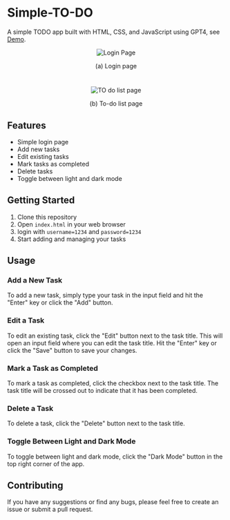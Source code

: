 # Simple-TO-DO
A simple TODO app built with HTML, CSS, and JavaScript using GPT4, see [Demo](https://e96031413.github.io/Simple-TO-DO/).

<p align="center">
  <img src="https://user-images.githubusercontent.com/30921855/234185819-965d5a7d-bb41-44ae-ab88-ce70c44e10bd.png" alt="Login Page"/>
</p>
<p align="center">
  (a) Login page
</p>

#

<p align="center">
  <img src="https://user-images.githubusercontent.com/30921855/234185937-9da6287d-0e22-4d7a-a0e7-87a711a7620b.png" alt="TO do list page"/>
</p>

<p align="center">
  (b) To-do list page
</p>

## Features
- Simple login page
- Add new tasks
- Edit existing tasks
- Mark tasks as completed
- Delete tasks
- Toggle between light and dark mode

## Getting Started

1. Clone this repository
2. Open `index.html` in your web browser
3. login with `username=1234` and `password=1234`
4. Start adding and managing your tasks

## Usage

### Add a New Task

To add a new task, simply type your task in the input field and hit the "Enter" key or click the "Add" button.

### Edit a Task

To edit an existing task, click the "Edit" button next to the task title. This will open an input field where you can edit the task title. Hit the "Enter" key or click the "Save" button to save your changes.

### Mark a Task as Completed

To mark a task as completed, click the checkbox next to the task title. The task title will be crossed out to indicate that it has been completed.

### Delete a Task

To delete a task, click the "Delete" button next to the task title.

### Toggle Between Light and Dark Mode

To toggle between light and dark mode, click the "Dark Mode" button in the top right corner of the app.

## Contributing

If you have any suggestions or find any bugs, please feel free to create an issue or submit a pull request.
